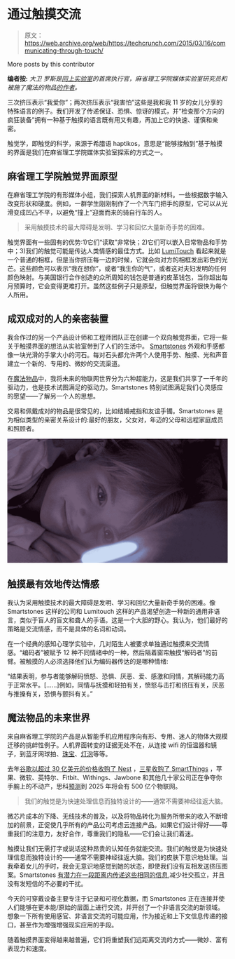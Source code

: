 # 通过触摸交流 

> 原文：<https://web.archive.org/web/https://techcrunch.com/2015/03/16/communicating-through-touch/>

More posts by this contributor

**编者按:** *大卫 罗斯是[同上实验室](https://web.archive.org/web/20221006044025/http://ditto.us.com/)的首席执行官，麻省理工学院媒体实验室研究员和被施了魔法的物品[的作者](https://web.archive.org/web/20221006044025/http://www.amazon.com/dp/1476725632/ref=cm_sw_su_dp)。*

三次挤压表示“我爱你”；两次挤压表示“我害怕”这些是我和我 11 岁的女儿分享的特殊语言的例子。我们开发了传递保证、恐惧、惊讶的模式，并“检查那个方向的疯狂装备”拥有一种基于触摸的语言既有用又有趣，再加上它的快速、谨慎和亲密。

触觉学，即触觉的科学，来源于希腊语 haptikos，意思是“能够接触到”基于触摸的界面是我们在麻省理工学院媒体实验室探索的方式之一。

## 麻省理工学院触觉界面原型

在麻省理工学院的有形媒体小组，我们探索人机界面的新材料。一些根据数字输入改变形状和硬度。例如，一群学生刚刚制作了一个汽车门把手的原型，它可以从光滑变成凹凸不平，以避免“撞上”迎面而来的骑自行车的人。

> 采用触摸技术的最大障碍是发明、学习和回忆大量新奇手势的困难。

触觉界面有一些固有的优势:1)它们“读取”非常快；2)它们可以嵌入日常物品和手势中；3)我们的触觉可能是传达人类情感的最佳方式。比如 [LumiTouch](https://web.archive.org/web/20221006044025/http://tangible.media.mit.edu/project/lumitouch/) 看起来就是一个普通的相框，但是当你挤压每一边的时候，它就会向对方的相框发出彩色的光芒。这些颜色可以表示“我在想你”，或者“我生你的气”，或者这对夫妇发明的任何颜色映射。与美国银行合作创造的众所周知的钱包是普通的皮革钱包，当你超出每月预算时，它会变得更难打开。虽然这些例子只是原型，但触觉界面将很快为每个人所用。

## 成双成对的人的亲密装置

我合作过的另一个产品设计师和工程师团队正在创建一个双向触觉界面，它将一些关于触摸界面的想法从实验室带到了人们的生活中。 [Smartstones](https://web.archive.org/web/20221006044025/http://www.smartstones.co/) 外观和手感都像一块光滑的手掌大小的河石。每对石头都允许两个人使用手势、触摸、光和声音建立一个新的、专用的、微妙的交流渠道。

在[魔法物品](https://web.archive.org/web/20221006044025/http://www.enchantedobjects.com/)中，我将未来的物联网世界分为六种超能力，这是我们共享了一千年的驱动力，也是技术试图满足的驱动力。Smartstones 特别试图满足我们心灵感应的愿望——了解另一个人的思想。

交易和佩戴成对的物品是很常见的，比如结婚戒指和友谊手镯。Smartstones 是为相似类型的亲密关系设计的:最好的朋友，父女对，年迈的父母和远程家庭成员和照顾者。

![Stone bed 1](img/beb6cc2aa422feb14b25ae8c81cb782f.png)

## 触摸最有效地传达情感

我认为采用触摸技术的最大障碍是发明、学习和回忆大量新奇手势的困难。像 Smartstones 这样的公司和 Lumitouch 这样的产品渴望创造一种新的通用非语言，类似于盲人的盲文和聋人的手语。这是一个大胆的野心。我认为，他们最好的策略是交流情感，而不是具体的名词和动词。

在一个经典的感知心理学实验中，几对陌生人被要求单独通过触摸来交流情感。“编码者”被赋予 12 种不同情绪中的一种，然后隔着窗帘触摸“解码者”的前臂。被触摸的人必须选择他们认为编码器传达的是哪种情绪:

“结果表明，参与者能够解码愤怒、恐惧、厌恶、爱、感激和同情，其解码能力高于正常水平。[……]例如，同情与抚摸和轻拍有关，愤怒与击打和挤压有关，厌恶与推搡有关，恐惧与颤抖有关。”

## 魔法物品的未来世界

来自麻省理工学院的产品是从智能手机应用程序向有形、专用、迷人的物体大规模迁移的挑衅性例子。人机界面转变的证据无处不在，从连接 wifi 的恒温器和镜子，到蓝牙网球拍、[珠宝](https://web.archive.org/web/20221006044025/http://www.ringly.com/)、[灯泡](https://web.archive.org/web/20221006044025/http://misfit.com/products/bolt)等等。

去年[谷歌以超过 30 亿美元的价格收购了 Nest](https://web.archive.org/web/20221006044025/https://beta.techcrunch.com/2014/01/13/google-just-bought-connected-device-company-nest-for-3-2b-in-cash/) ，[三星收购了 SmartThings](https://web.archive.org/web/20221006044025/https://beta.techcrunch.com/2014/08/14/smartthings-acquired-by-samsung-for-around-200-million/) ，苹果、微软、英特尔、Fitbit、Withings、Jawbone 和其他几十家公司正在争夺你手腕上的不动产，思科[预测](https://web.archive.org/web/20221006044025/http://share.cisco.com/internet-of-things.html)到 2025 年将会有 500 亿个物联网。

> 我们的触觉是为快速处理信息而独特设计的——通常不需要神经往返大脑。

微芯片成本的下降、无线技术的普及，以及将物品转化为服务所带来的收入不断增加的前景，正促使几乎所有的产品公司考虑云连接产品。如果它们设计得好——尊重我们的注意力，友好合作，尊重我们的隐私——它们会让我们着迷。

触摸让我们无需打字或说话这种昂贵的认知任务就能交流。我们的触觉是为快速处理信息而独特设计的——通常不需要神经往返大脑。我们的皮肤下意识地处理。当我牵着女儿的手时，我会无意识地感觉到她的状态，即使我们没有互相发送挤压图案。Smartstones [有潜力在一段距离内传递这些相同的信息](https://web.archive.org/web/20221006044025/https://www.indiegogo.com/projects/smartstones-communicate-by-touch),减少社交孤立，并且没有发短信的不必要的干扰。

今天的可穿戴设备主要专注于记录和可视化数据，而 Smartstones 正在连接并使人们能够在更本能/原始的层面上进行交流，并开创了一个非语言交流的新领域。想象一下所有使用感官、非语言交流的可能应用，作为接近和上下文信息传递的接口，甚至作为增强增强现实应用的手段。

随着触摸界面变得越来越普遍，它们将重塑我们远距离交流的方式——微妙、富有表现力和速度。